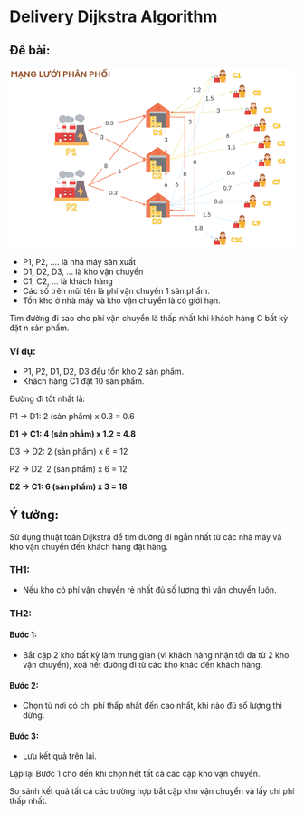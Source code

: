 # Delivery Dijkstra Algorithm

## Đề bài:

![Bản đồ](https://github.com/cauhamau/Delivery_Dijkstra_Algorithm/blob/master/image.png)

- P1, P2, .... là nhà máy sản xuất
- D1, D2, D3, ... là kho vận chuyển
- C1, C2, ... là khách hàng
- Các số trên mũi tên là phí vận chuyển 1 sản phẩm.
- Tồn kho ở nhà máy và kho vận chuyển là có giới hạn.
  
Tìm đường đi sao cho phí vận chuyển là thấp nhất khi khách hàng C bất kỳ đặt n sản phẩm.

### Ví dụ:

- P1, P2, D1, D2, D3 đều tồn kho 2 sản phẩm.
- Khách hàng C1 đặt 10 sản phẩm.

Đường đi tốt nhất là:

P1 -> D1: 2 (sản phẩm) x 0.3 = 0.6

**D1 -> C1: 4 (sản phẩm) x 1.2 = 4.8**

D3 -> D2: 2 (sản phẩm) x 6 = 12

P2 -> D2: 2 (sản phẩm) x 6 = 12

**D2 -> C1: 6 (sản phẩm) x 3 = 18**

## Ý tưởng:

Sử dụng thuật toán Dijkstra để tìm đường đi ngắn nhất từ các nhà máy và kho vận chuyển đến khách hàng đặt hàng.

### TH1:

- Nếu kho có phí vận chuyển rẻ nhất đủ số lượng thì vận chuyển luôn.

### TH2:

#### Bước 1:

- Bắt cặp 2 kho bất kỳ làm trung gian (vì khách hàng nhận tối đa từ 2 kho vận chuyển), xoá hết đường đi từ các kho khác đến khách hàng.

#### Bước 2:

- Chọn từ nơi có chi phí thấp nhất đến cao nhất, khi nào đủ số lượng thì dừng.

#### Bước 3:

- Lưu kết quả trên lại.
  
Lặp lại Bước 1 cho đến khi chọn hết tất cả các cặp kho vận chuyển.

So sánh kết quả tất cả các trường hợp bắt cặp kho vận chuyển và lấy chi phí thấp nhất.
